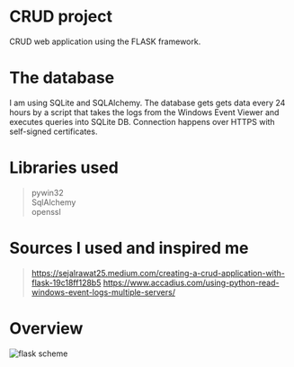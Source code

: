 # CRUD project 
 CRUD web application using the FLASK framework. 

# The database
I am using SQLite and SQLAlchemy.
The database gets gets data every 24 hours by a script that takes the logs from the Windows Event Viewer and executes queries into SQLite DB.
Connection happens over HTTPS with self-signed certificates.

# Libraries used
>pywin32 <br>
>SqlAlchemy <br>
>openssl

# Sources I used and inspired me
>https://sejalrawat25.medium.com/creating-a-crud-application-with-flask-19c18ff128b5
>https://www.accadius.com/using-python-read-windows-event-logs-multiple-servers/

# Overview
![flask scheme](https://user-images.githubusercontent.com/37861327/164088467-0ccaf220-7fde-4fcb-8b79-e5e5fe333228.png)
